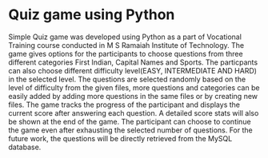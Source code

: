 # Quiz game using Python
Simple Quiz game was developed using Python as a part of Vocational Training course conducted in M S Ramaiah Institute of Technology.
The game gives options for the participants to choose questions from three different categories First Indian, Capital Names and Sports. The particpants can also choose different difficulty level(EASY, INTERMEDIATE AND HARD) in the selected level.
The questions are selected randomly based on the level of difficulty from the given files, more questions and categories can be easily added by adding more questions in the same files or by creating new files.
The game tracks the progress of the participant and displays the current score after answering each question. A detailed score stats will also be shown at the end of the game.
The participant can choose to continue the game even after exhausting the selected number of questions.
For the future work, the questions will be directly retrieved from the MySQL database.
